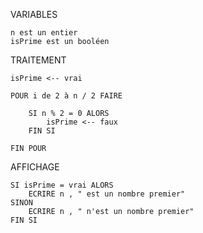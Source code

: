 ﻿VARIABLES

	n est un entier
	isPrime est un booléen

TRAITEMENT

	isPrime <-- vrai

	POUR i de 2 à n / 2 FAIRE

		SI n % 2 = 0 ALORS
			isPrime <-- faux
		FIN SI

	FIN POUR

AFFICHAGE

	SI isPrime = vrai ALORS
		ECRIRE n , " est un nombre premier"
	SINON
		ECRIRE n , " n'est un nombre premier"
	FIN SI
	